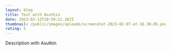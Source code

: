 ```yaml
---
layout: blog
title: Test with Asutkin
date: 2023-02-12T10:59:11.287Z
thumbnail: /public/images/uploads/screenshot-2023-02-07-at-16.30.05.png
rating: 5
---
```

D﻿escription with Asutkin